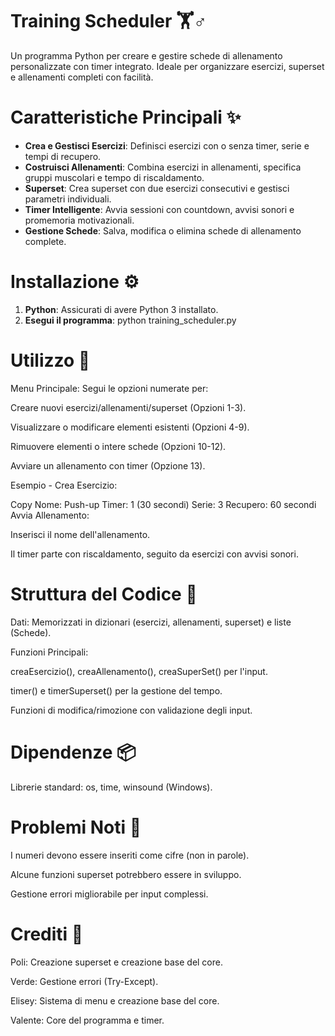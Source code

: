 # Training Scheduler 🏋️♂️

Un programma Python per creare e gestire schede di allenamento personalizzate con timer integrato. Ideale per organizzare esercizi, superset e allenamenti completi con facilità.

# Caratteristiche Principali ✨

- **Crea e Gestisci Esercizi**: Definisci esercizi con o senza timer, serie e tempi di recupero.
- **Costruisci Allenamenti**: Combina esercizi in allenamenti, specifica gruppi muscolari e tempo di riscaldamento.
- **Superset**: Crea superset con due esercizi consecutivi e gestisci parametri individuali.
- **Timer Intelligente**: Avvia sessioni con countdown, avvisi sonori e promemoria motivazionali.
- **Gestione Schede**: Salva, modifica o elimina schede di allenamento complete.

# Installazione ⚙️

1. **Python**: Assicurati di avere Python 3 installato.
2. **Esegui il programma**:
   python training_scheduler.py

# Utilizzo 🚀
Menu Principale: Segui le opzioni numerate per:

Creare nuovi esercizi/allenamenti/superset (Opzioni 1-3).

Visualizzare o modificare elementi esistenti (Opzioni 4-9).

Rimuovere elementi o intere schede (Opzioni 10-12).

Avviare un allenamento con timer (Opzione 13).

Esempio - Crea Esercizio:

Copy
Nome: Push-up
Timer: 1 (30 secondi)
Serie: 3
Recupero: 60 secondi
Avvia Allenamento:

Inserisci il nome dell'allenamento.

Il timer parte con riscaldamento, seguito da esercizi con avvisi sonori.

# Struttura del Codice 📂
Dati: Memorizzati in dizionari (esercizi, allenamenti, superset) e liste (Schede).

Funzioni Principali:

creaEsercizio(), creaAllenamento(), creaSuperSet() per l'input.

timer() e timerSuperset() per la gestione del tempo.

Funzioni di modifica/rimozione con validazione degli input.

# Dipendenze 📦
Librerie standard: os, time, winsound (Windows).

# Problemi Noti 🐞
I numeri devono essere inseriti come cifre (non in parole).

Alcune funzioni superset potrebbero essere in sviluppo.

Gestione errori migliorabile per input complessi.

# Crediti 👏
Poli: Creazione superset e creazione base del core.

Verde: Gestione errori (Try-Except).

Elisey: Sistema di menu e creazione base del core.

Valente: Core del programma e timer.
